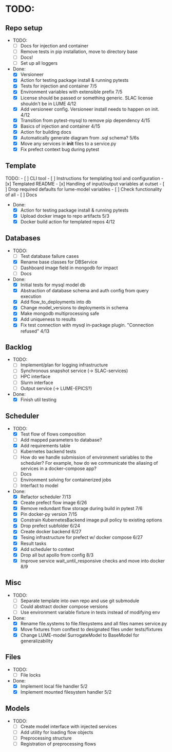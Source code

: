 # TODO:
## Repo setup
- TODO:
    - [ ] Docs for injection and container
    - [ ] Remove tests in pip installation, move to directory base
    - [ ] Docs!
    - [ ] Set up all loggers
- Done:
    - [x] Versioneer
    - [x] Action for testing package install & running pytests
    - [x] Tests for injection and container 7/5
    - [x] Environment variables with extensible prefix 7/5
    - [x] License should be passed or something generic. SLAC license shouldn't be in LUME 4/12
    - [x] Add versioneer config. Versioneer install needs to happen on init. 4/12
    - [x] Transition from pytest-mysql to remove pip dependency 4/15
    - [x] Basics of injection and container 4/15
    - [x] Action for building docs
    - [x] Automatically generate diagram from .sql schema? 5/6s
    - [x] Move any services in __init__ files to a service.py
    - [x] Fix prefect context bug during pytest

## Template
TODO:
    - [ ] CLI tool
    - [ ] Instructions for templating tool and configuration
    - [x] Templated README
    - [x] Handling of input/output variables at outset
    - [ ] Drop required defaults for lume-model variables
    - [ ] Check functionality of all
    - [ ] Docs
- Done:
    - [x] Action for testing package install & running pytests
    - [x] Upload docker image to repo artifacts 5/3
    - [x] Docker build action for templated repos 4/12

## Databases
- TODO:
    - [ ] Test database failure cases
    - [x] Rename base classes for DBService
    - [ ] Dashboard image field in mongodb for impact
    - [ ] Docs
- Done:
    - [x] Initial tests for mysql model db
    - [x] Abstraction of database schema and auth config from query execution
    - [x] Add flow_to_deployments into db
    - [x] Change model_versions to deployments in schema
    - [x] Make mongodb multiprocessing safe
    - [x] Add uniqueness to results
    - [x] Fix test connection with mysql in-package plugin. "Connection refused" 4/13

## Backlog
- TODO:
    - [ ] Implement/plan for logging infrastructure
    - [ ] Synchronous snapshot service (-> SLAC-services)
    - [ ] HPC interface
    - [ ] Slurm interface
    - [ ] Output service (-> LUME-EPICS?)
- Done:
    - [x] Finish util testing

## Scheduler
- TODO:
    - [x] Test flow of flows composition
    - [ ] Add mapped parameters to database?
    - [x] Add requirements table
    - [ ] Kubernetes backend tests
    - [ ] How do we handle submission of environment variables to the scheduler? For example, how do we communicate the aliasing of services in a docker-compose app?
    - [ ] Docs
    - [ ] Environment solving for containerized jobs
    - [ ] Interfact to model 
- Done:
    - [x] Refactor scheduler 7/13
    - [x] Create prefect flow image 6/26
    - [x] Remove redundant flow storage during build in pytest 7/6
    - [x] Pin docker-py version 7/15
    - [x] Constrain KubernetesBackend image pull policy to existing options
    - [x] Drop prefect subfolder 6/24
    - [x] Create docker backend 6/27
    - [x] Tesing infrastructure for prefect w/ docker compose 6/27
    - [x] Result tasks
    - [x] Add scheduler to context
    - [x] Drop all but apollo from config 8/3
    - [x] Improve service wait_until_responsive checks and move into docker 8/9

## Misc
- TODO:
    - [ ] Separate template into own repo and use git submodule
    - [ ] Could abstract docker compose versions
    - [ ] Use environment variable fixture in tests instead of modifying env
- Done:
    - [x] Rename file.systems to file.filesystems and all files names service.py
    - [x] Move fixtures from conftest to designated files under tests/fixtures
    - [x] Change LUME-model SurrogateModel to BaseModel for generalizability

## Files
- TODO:
    - [ ] File locks
- Done:
    - [x] Implement local file handler 5/2
    - [x] Implement mounted filesystem handler 5/2

## Models
- TODO:
    - [ ] Create model interface with injected services
    - [ ] Add utility for loading flow objects
    - [ ] Preprocessing structure
    - [ ] Registration of preprocessing flows
